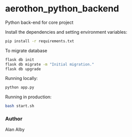 # aerothon_python_backend
Python back-end for core project



Install the dependencies and setting environment variables:

```bash
pip install -r requirements.txt
```

To migrate database

```bash
flask db init
flask db migrate -m "Initial migration."
flask db upgrade
```

Running locally:

```bash
python app.py
```

Running in production:

```bash
bash start.sh
```


### Author

Alan Alby

